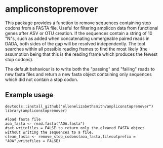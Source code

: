 # ampliconstopremover
This package provides a function to remove sequences containing stop codons from a FASTA file. Useful for filtering amplicon data from functional genes after ASV or OTU creation. If the sequences contain a string of 10 "N"s, such as added when concatenating unmergeable paired reads in DADA, both sides of the gap will be resolved independently.
The tool searches within all possible reading frames to find the most likely (the assumption being that this is the reading frame which produces the fewest stop codons).

The default behaviour is to write both the "passing" and "failing" reads to new fasta files and return a new fasta object containing only sequences which did not contain a stop codon.

## Example usage
```{r}
devtools::install_github("ellenelizabethsmith/ampliconstopremover")
library(ampliconstopremover)

#load fasta file
aoa_fasta <- read.fasta("AOA.fasta")
#set writefiles = FALSE to return only the cleaned FASTA object without writing the sequences to a file.
clean_fasta <- remove_stop_codons(aoa_fasta,fileoutprefix = "AOA",writefiles = FALSE)
```
